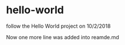 # hello-world
follow the Hello World project on  10/2/2018

Now one more line was added into reamde.md
